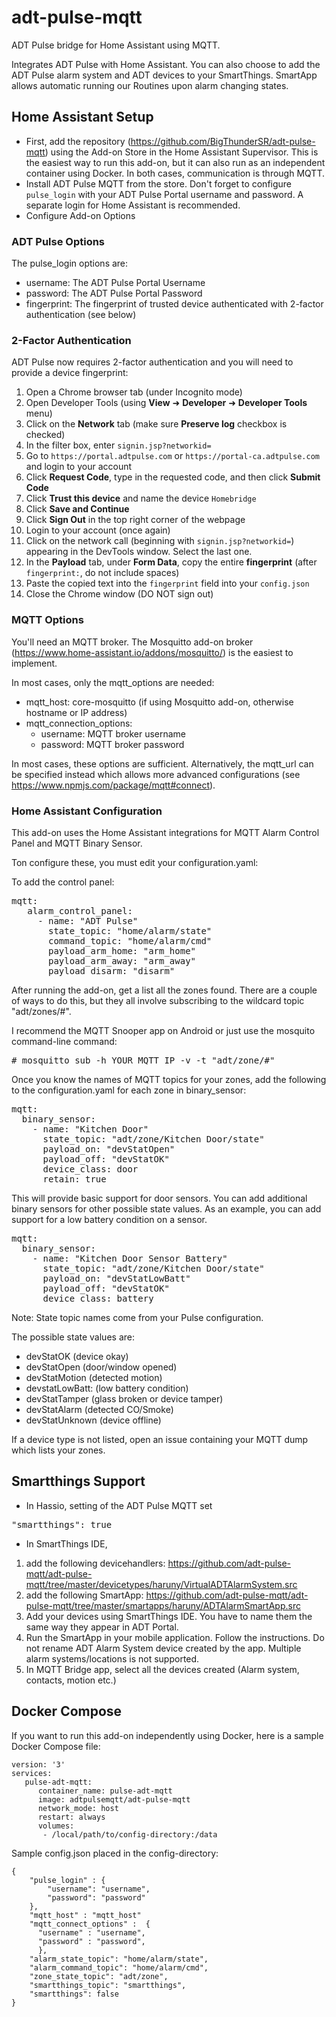# adt-pulse-mqtt
ADT Pulse bridge for Home Assistant using MQTT. 

Integrates ADT Pulse with Home Assistant. You can also choose to add the ADT Pulse alarm system and ADT devices to your SmartThings. SmartApp allows automatic running our Routines upon alarm changing states.

## Home Assistant Setup 
- First, add the repository (https://github.com/BigThunderSR/adt-pulse-mqtt) using the Add-on Store in the Home Assistant Supervisor. This is the easiest way to run this add-on, but it can also run as an independent container using Docker. In both cases, communication is through MQTT.
- Install ADT Pulse MQTT from the store. Don't forget to configure `pulse_login` with your ADT Pulse Portal username and password. A separate login for Home Assistant is recommended. 
- Configure Add-on Options

### ADT Pulse Options
The pulse_login options are:

- username: The ADT Pulse Portal Username
- password:  The ADT Pulse Portal Password
- fingerprint: The fingerprint of trusted device authenticated with 2-factor authentication (see below)

### 2-Factor Authentication
ADT Pulse now requires 2-factor authentication and you will need to provide a device fingerprint:

1. Open a Chrome browser tab (under Incognito mode)
2. Open Developer Tools (using **View** ➜ **Developer** ➜ **Developer Tools** menu)
3. Click on the **Network** tab (make sure **Preserve log** checkbox is checked)
4. In the filter box, enter `signin.jsp?networkid=`
5. Go to `https://portal.adtpulse.com` or `https://portal-ca.adtpulse.com` and login to your account
6. Click **Request Code**, type in the requested code, and then click **Submit Code**
7. Click **Trust this device** and name the device `Homebridge`
8. Click **Save and Continue**
9. Click **Sign Out** in the top right corner of the webpage
10. Login to your account (once again)
11. Click on the network call (beginning with `signin.jsp?networkid=`) appearing in the DevTools window. Select the last one.
12. In the **Payload** tab, under **Form Data**, copy the entire **fingerprint** (after `fingerprint:`, do not include spaces)
13. Paste the copied text into the `fingerprint` field into your `config.json`
14. Close the Chrome window (DO NOT sign out)

### MQTT Options
You'll need an MQTT broker. The Mosquitto add-on broker (https://www.home-assistant.io/addons/mosquitto/) is the easiest to implement.

In most cases, only the mqtt_options are needed:
  - mqtt_host: core-mosquitto (if using Mosquitto add-on, otherwise hostname or IP address)
  - mqtt_connection_options: 
    - username: MQTT broker username
    - password: MQTT broker password

In most cases, these options are sufficient. Alternatively, the mqtt_url can be specified instead which allows more advanced configurations (see https://www.npmjs.com/package/mqtt#connect).

### Home Assistant Configuration
This add-on uses the Home Assistant integrations for MQTT Alarm Control Panel and MQTT Binary Sensor.

 Ton configure these, you must edit your configuration.yaml:

To add the control panel:

<pre>
mqtt:
   alarm_control_panel:
     - name: "ADT Pulse"
       state_topic: "home/alarm/state"
       command_topic: "home/alarm/cmd"
       payload_arm_home: "arm_home"
       payload_arm_away: "arm_away"
       payload_disarm: "disarm"
</pre>

After running the add-on, get a list all the zones found. There are a couple of ways to do this, but they all involve subscribing to the wildcard topic "adt/zones/#".

I recommend the MQTT Snooper app on Android or just use the mosquito command-line command:

<pre>
# mosquitto_sub -h YOUR_MQTT_IP -v -t "adt/zone/#"
</pre>

Once you know the names of MQTT topics for your zones, add the following to the configuration.yaml for each zone in binary_sensor:

<pre>
mqtt:
  binary_sensor:
    - name: "Kitchen Door"
      state_topic: "adt/zone/Kitchen Door/state"
      payload_on: "devStatOpen"
      payload_off: "devStatOK"
      device_class: door
      retain: true
</pre>

This will provide basic support for door sensors. You can add additional binary sensors for other possible state values. As an example, you can add support for a low battery condition on a sensor.
<pre>
mqtt:
  binary_sensor:
    - name: "Kitchen Door Sensor Battery"
      state_topic: "adt/zone/Kitchen Door/state"
      payload_on: "devStatLowBatt"
      payload_off: "devStatOK"
      device_class: battery
</pre>

Note: State topic names come from your Pulse configuration.

The possible state values are:

  * devStatOK (device okay)
  * devStatOpen (door/window opened)
  * devStatMotion (detected motion)
  * devstatLowBatt: (low battery condition)
  * devStatTamper (glass broken or device tamper)
  * devStatAlarm (detected CO/Smoke)
  * devStatUnknown (device offline)

If a device type is not listed, open an issue containing your MQTT dump which lists your zones.

## Smartthings Support

* In Hassio, setting of the ADT Pulse MQTT set

<pre>
"smartthings": true
</pre>

* In SmartThings IDE,

1. add the following devicehandlers:
https://github.com/adt-pulse-mqtt/adt-pulse-mqtt/tree/master/devicetypes/haruny/VirtualADTAlarmSystem.src 
1. add the following SmartApp: 
https://github.com/adt-pulse-mqtt/adt-pulse-mqtt/tree/master/smartapps/haruny/ADTAlarmSmartApp.src
1. Add your devices using SmartThings IDE. You have to name them the same way they appear in ADT Portal.
1. Run the SmartApp in your mobile application. Follow the instructions. Do not rename ADT Alarm System device created by the app. Multiple alarm systems/locations is not supported.
1. In MQTT Bridge app, select all the devices created (Alarm system, contacts, motion etc.)

## Docker Compose
If you want to run this add-on independently using Docker, here is a sample Docker Compose file:

```
version: '3'
services:
   pulse-adt-mqtt:
      container_name: pulse-adt-mqtt
      image: adtpulsemqtt/adt-pulse-mqtt
      network_mode: host
      restart: always
      volumes:
       - /local/path/to/config-directory:/data
```
Sample config.json placed in the config-directory:
```
{
    "pulse_login" : {
        "username": "username",
        "password": "password"
    },
    "mqtt_host" : "mqtt_host"
    "mqtt_connect_options" :  {
      "username" : "username",
      "password" : "password",
      },
    "alarm_state_topic": "home/alarm/state",
    "alarm_command_topic": "home/alarm/cmd",
    "zone_state_topic": "adt/zone",
    "smartthings_topic": "smartthings",
    "smartthings": false
}
```
